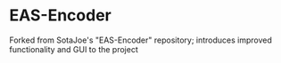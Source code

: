 # EAS-Encoder
 Forked from SotaJoe's "EAS-Encoder" repository; introduces improved functionality and GUI to the project
